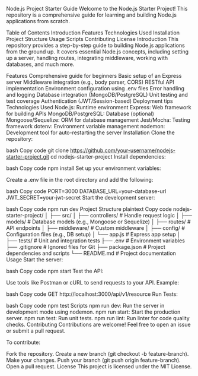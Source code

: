Node.js Project Starter Guide
Welcome to the Node.js Starter Project! This repository is a comprehensive guide for learning and building Node.js applications from scratch.

Table of Contents
Introduction
Features
Technologies Used
Installation
Project Structure
Usage
Scripts
Contributing
License
Introduction
This repository provides a step-by-step guide to building Node.js applications from the ground up. It covers essential Node.js concepts, including setting up a server, handling routes, integrating middleware, working with databases, and much more.

Features
Comprehensive guide for beginners
Basic setup of an Express server
Middleware integration (e.g., body parser, CORS)
RESTful API implementation
Environment configuration using .env files
Error handling and logging
Database integration (MongoDB/PostgreSQL)
Unit testing and test coverage
Authentication (JWT/Session-based)
Deployment tips
Technologies Used
Node.js: Runtime environment
Express: Web framework for building APIs
MongoDB/PostgreSQL: Database (optional)
Mongoose/Sequelize: ORM for database management
Jest/Mocha: Testing framework
dotenv: Environment variable management
nodemon: Development tool for auto-restarting the server
Installation
Clone the repository:

bash
Copy code
git clone https://github.com/your-username/nodejs-starter-project.git
cd nodejs-starter-project
Install dependencies:

bash
Copy code
npm install
Set up your environment variables:

Create a .env file in the root directory and add the following:

bash
Copy code
PORT=3000
DATABASE_URL=your-database-url
JWT_SECRET=your-jwt-secret
Start the development server:

bash
Copy code
npm run dev
Project Structure
plaintext
Copy code
nodejs-starter-project/
│
├── src/
│   ├── controllers/   # Handle request logic
│   ├── models/        # Database models (e.g., Mongoose or Sequelize)
│   ├── routes/        # API endpoints
│   ├── middleware/    # Custom middleware
│   ├── config/        # Configuration files (e.g., DB setup)
│   └── app.js         # Express app setup
│
├── tests/             # Unit and integration tests
├── .env               # Environment variables
├── .gitignore         # Ignored files for Git
├── package.json       # Project dependencies and scripts
└── README.md          # Project documentation
Usage
Start the server:

bash
Copy code
npm start
Test the API:

Use tools like Postman or cURL to send requests to your API. Example:

bash
Copy code
GET http://localhost:3000/api/v1/resource
Run Tests:

bash
Copy code
npm test
Scripts
npm run dev: Run the server in development mode using nodemon.
npm run start: Start the production server.
npm run test: Run unit tests.
npm run lint: Run linter for code quality checks.
Contributing
Contributions are welcome! Feel free to open an issue or submit a pull request.

To contribute:

Fork the repository.
Create a new branch (git checkout -b feature-branch).
Make your changes.
Push your branch (git push origin feature-branch).
Open a pull request.
License
This project is licensed under the MIT License.